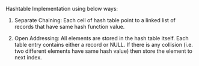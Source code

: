 Hashtable Implementation using below ways:

  1) Separate Chaining: 
     Each cell of hash table point to a linked list of records that have same hash function value. 
      

  2) Open Addressing: 
     All elements are stored in the hash table itself. Each table entry contains either a record or NULL. 
     If there is any collision (i.e. two different elements have same hash value) then store the element to next index.
